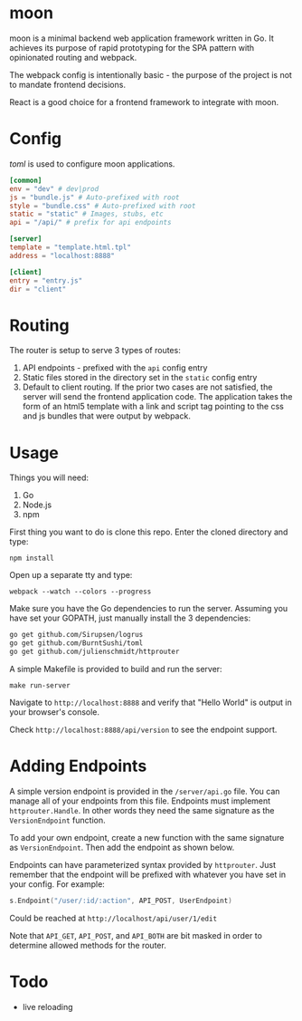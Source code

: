 # moon

moon is a minimal backend web application framework written in Go. It achieves its purpose of rapid prototyping for the SPA pattern with opinionated routing and webpack.

The webpack config is intentionally basic - the purpose of the project is not to mandate frontend decisions.

React is a good choice for a frontend framework to integrate with moon.

# Config

_toml_ is used to configure moon applications.

```toml
[common]	
env = "dev" # dev|prod
js = "bundle.js" # Auto-prefixed with root
style = "bundle.css" # Auto-prefixed with root
static = "static" # Images, stubs, etc
api = "/api/" # prefix for api endpoints 

[server]
template = "template.html.tpl"
address = "localhost:8888"

[client]
entry = "entry.js"
dir = "client"
```

# Routing

The router is setup to serve 3 types of routes:

1. API endpoints - prefixed with the `api` config entry 
2. Static files stored in the directory set in the `static` config entry
3. Default to client routing. If the prior two cases are not satisfied, the server will send the frontend application code. The application takes the form of an html5 template with a link and script tag pointing to the css and js bundles that were output by webpack. 

# Usage

Things you will need:

1. Go
2. Node.js
3. npm

First thing you want to do is clone this repo. Enter the cloned directory and type:

`npm install`

Open up a separate tty and type:

`webpack --watch --colors --progress`

Make sure you have the Go dependencies to run the server. Assuming you have set your GOPATH, just manually install the 3 dependencies:

```bash
go get github.com/Sirupsen/logrus
go get github.com/BurntSushi/toml
go get github.com/julienschmidt/httprouter
```

A simple Makefile is provided to build and run the server:

`make run-server`

Navigate to `http://localhost:8888` and verify that "Hello World" is output in your browser's console.

Check `http://localhost:8888/api/version` to see the endpoint support.

# Adding Endpoints

A simple version endpoint is provided in the `/server/api.go` file. You can manage all of your endpoints from this file. Endpoints must implement `httprouter.Handle`. In other words they need the same signature as the `VersionEndpoint` function. 

To add your own endpoint, create a new function with the same signature as `VersionEndpoint`. Then add the endpoint as shown below. 

Endpoints can have parameterized syntax provided by `httprouter`. Just remember that the endpoint will be prefixed with whatever you have set in your config. For example:

```go
s.Endpoint("/user/:id/:action", API_POST, UserEndpoint)
```

Could be reached at `http://localhost/api/user/1/edit`

Note that `API_GET`, `API_POST`, and `API_BOTH` are bit masked in order to determine allowed methods for the router.

# Todo

- live reloading
